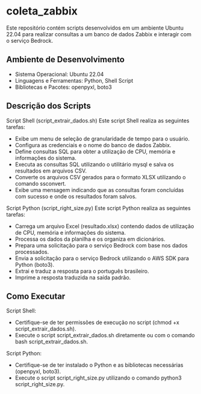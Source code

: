 # coleta_zabbix
Este repositório contém scripts desenvolvidos em um ambiente Ubuntu 22.04 para realizar consultas a um banco de dados Zabbix e interagir com o serviço Bedrock.


## Ambiente de Desenvolvimento
* Sistema Operacional: Ubuntu 22.04
* Linguagens e Ferramentas: Python, Shell Script
* Bibliotecas e Pacotes: openpyxl, boto3

## Descrição dos Scripts
Script Shell (script_extrair_dados.sh)
Este script Shell realiza as seguintes tarefas:

* Exibe um menu de seleção de granularidade de tempo para o usuário.
* Configura as credenciais e o nome do banco de dados Zabbix.
* Define consultas SQL para obter a utilização de CPU, memória e informações do sistema.
* Executa as consultas SQL utilizando o utilitário mysql e salva os resultados em arquivos CSV.
* Converte os arquivos CSV gerados para o formato XLSX utilizando o comando ssconvert.
* Exibe uma mensagem indicando que as consultas foram concluídas com sucesso e onde os resultados foram salvos.

Script Python (script_right_size.py)
Este script Python realiza as seguintes tarefas:

* Carrega um arquivo Excel (resultado.xlsx) contendo dados de utilização de CPU, memória e informações do sistema.
* Processa os dados da planilha e os organiza em dicionários.
* Prepara uma solicitação para o serviço Bedrock com base nos dados processados.
* Envia a solicitação para o serviço Bedrock utilizando o AWS SDK para Python (boto3).
* Extrai e traduz a resposta para o português brasileiro.
* Imprime a resposta traduzida na saída padrão.

## Como Executar
Script Shell:
* Certifique-se de ter permissões de execução no script (chmod +x script_extrair_dados.sh).
* Execute o script script_extrair_dados.sh diretamente ou com o comando bash script_extrair_dados.sh.


Script Python:
* Certifique-se de ter instalado o Python e as bibliotecas necessárias (openpyxl, boto3).
* Execute o script script_right_size.py utilizando o comando python3 script_right_size.py.
  
